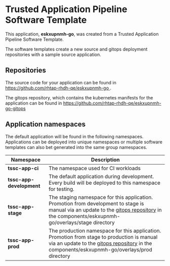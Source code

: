 # Trusted Application Pipeline Software Template

This application, **eskxupnmh-go**, was created from a Trusted Application Pipeline Software Template.

The software templates create a new source and gitops deployment repositories with a sample source application. 

## Repositories

The source code for your application can be found in [https://github.com/rhtap-rhdh-qe/eskxupnmh-go ](https://github.com/rhtap-rhdh-qe/eskxupnmh-go ).
 
The gitops repository, which contains the kubernetes manifests for the application can be found in 
[https://github.com/rhtap-rhdh-qe/eskxupnmh-go-gitops ](https://github.com/rhtap-rhdh-qe/eskxupnmh-go-gitops ) 

## Application namespaces 

The default application will be found in the following namespaces. Applications can be deployed into unique namespaces or multiple software templates can also bet generated into the same group namespaces.  

|  Namespace   |  Description   |  
| -------- | -------- |
| **tssc-app-ci** | The namespace used for CI workloads |
| **tssc-app-development** | The default application during development. Every build will be deployed to this namespace for testing. |
| **tssc-app-stage** | The staging namespace for this application. Promotion from development to stage is manual via an update to the [gitops repository](https://github.com/rhtap-rhdh-qe/eskxupnmh-go-gitops ) in the components/eskxupnmh-go/overlays/stage directory |
| **tssc-app-prod** | The production namespace for this application. Promotion from stage to production is manual via an update to the [gitops repository](https://github.com/rhtap-rhdh-qe/eskxupnmh-go-gitops ) in the components/eskxupnmh-go/overlays/prod directory |